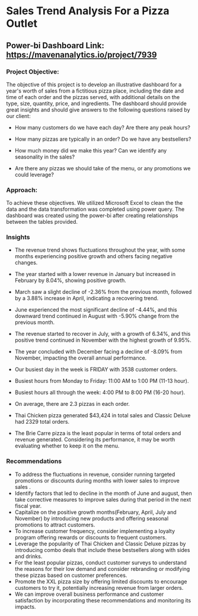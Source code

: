# Sales Trend Analysis For a Pizza Outlet

## Power-bi Dashboard Link: https://mavenanalytics.io/project/7939

### Project Objective:

The objective of this project is to develop an illustrative dashboard for a year's worth of sales from a fictitious pizza place, including the date and time of each order and the pizzas served, with additional details on the type, size, quantity, price, and ingredients. The dashboard should provide great insights and should give answers to the following questions raised by our client:

-  How many customers do we have each day? Are there any peak hours?

-  How many pizzas are typically in an order? Do we have any bestsellers?

-  How much money did we make this year? Can we identify any seasonality in the sales?

-  Are there any pizzas we should take of the menu, or any promotions we could leverage?

### Approach:

To achieve these objectives. We utilized Microsoft Excel to clean the the data and the data transformation was completed using power query. The dashboard was created using the power-bi after creating relationships between the tables provided.

### Insights

-  The revenue trend shows fluctuations throughout the year, with some months experiencing positive growth and others facing negative changes.

-  The year started with a lower revenue in January but increased in February by 8.04%, showing positive growth.

-  March saw a slight decline of -2.36% from the previous month, followed by a 3.88% increase in April, indicating a recovering trend.

-  June experienced the most significant decline of -4.44%, and this downward trend continued in August with -5.90% change from the previous month.

-  The revenue started to recover in July, with a growth of 6.34%, and this positive trend continued in November with the highest growth of 9.95%.

-  The year concluded with December facing a decline of -8.09% from November, impacting the overall annual performance.

-  Our busiest day in the week is FRIDAY with 3538 customer orders.

-  Busiest hours from Monday to Friday: 11:00 AM to 1:00 PM (11-13 hour).

-  Busiest hours all through the week: 4:00 PM to 8:00 PM (16-20 hour).

-  On average, there are 2.3 pizzas in each order.

-  Thai Chicken pizza generated $43,424 in total sales and Classic Deluxe had 2329 total orders.

-  The Brie Carre pizza is the least popular in terms of total orders and revenue generated. Considering its performance, it may be worth evaluating whether      to keep it on the menu.

### Recommendations

-  To address the fluctuations in revenue, consider running targeted promotions or discounts during months with lower sales to improve sales .
-  Identify factors that led to decline in the month of June and august, then take corrective measures to improve sales during that period in the next fiscal     year.
-  Capitalize on the positive growth months(February, April, July and November) by introducing new products and offering seasonal promotions to attract           customers.
-  To increase customer frequency, consider implementing a loyalty program offering rewards or discounts to frequent customers.
-  Leverage the popularity of Thai Chicken and Classic Deluxe pizzas by introducing combo deals that include these bestsellers along with sides and drinks.
-  For the least popular pizzas, conduct customer surveys to understand the reasons for their low demand and consider rebranding or modifying these pizzas        based on customer preferences.
-  Promote the XXL pizza size by offering limited discounts to encourage customers to try it, potentially increasing revenue from larger orders.
-  We can improve overall business performance and customer satisfaction by incorporating these recommendations and monitoring its impacts.
